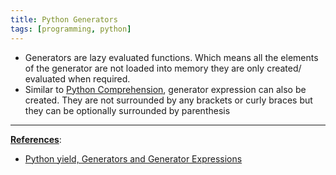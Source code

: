 ```yaml
---
title: Python Generators
tags: [programming, python]
---
```


* Generators are lazy evaluated functions. Which means all the elements of the generator are not loaded into memory they are only created/ evaluated when required.
* Similar to [Python Comprehension](Python%20Comprehension.md), generator expression can also be created. They are not surrounded by any brackets or curly braces but they can be optionally surrounded by parenthesis

---

**<u>References</u>**:

* [Python yield, Generators and Generator Expressions](https://www.programiz.com/python-programming/generator)
